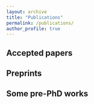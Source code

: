 ```yaml
---
layout: archive
title: "Publications"
permalink: /publications/
author_profile: true
---
```


## Accepted papers


## Preprints



## Some pre-PhD works
